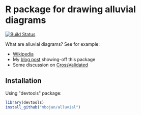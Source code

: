 # R package for drawing alluvial diagrams

[![Build Status](https://travis-ci.org/mbojan/alluvial.png?branch=master)](https://travis-ci.org/mbojan/alluvial)

What are alluvial diagrams? See for example:

* [Wikipedia](http://en.wikipedia.org/wiki/Alluvial_diagram)
* My [blog post](http://bc.bojanorama.pl/2014/03/alluvial-diagrams) showing-off this package
* Some discussion on [CrossValidated](http://stats.stackexchange.com/questions/12029/is-it-possible-to-create-parallel-sets-plot-using-r)

## Installation

Using "devtools" package:

``` r
library(devtools)
install_github("mbojan/alluvial")
```
